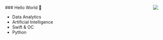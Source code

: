 <img align="right" src="https://github-readme-stats.vercel.app/api/top-langs/?username=ZhangYizhe&layout=compact" />
### Hello World 👋

- Data Analytics
- Artificial Intelligence
- Swift & OC
- Python
